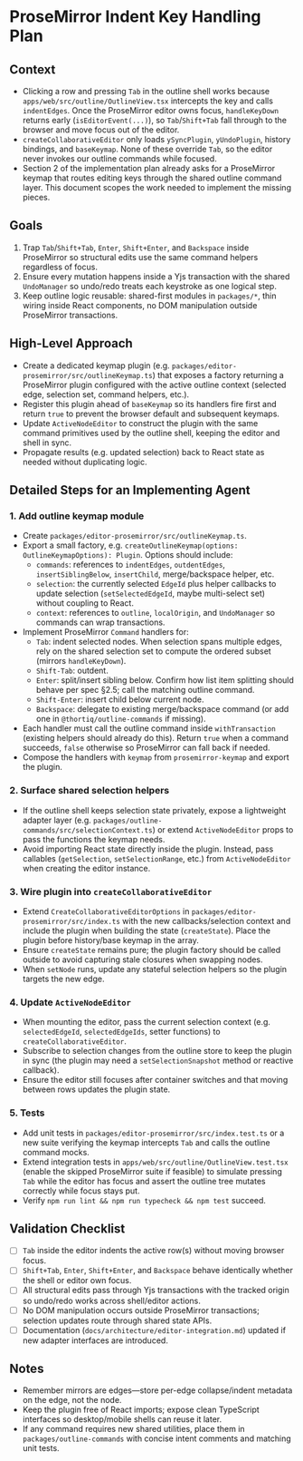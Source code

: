 # ProseMirror Indent Key Handling Plan

## Context
- Clicking a row and pressing `Tab` in the outline shell works because `apps/web/src/outline/OutlineView.tsx` intercepts the key and calls `indentEdges`. Once the ProseMirror editor owns focus, `handleKeyDown` returns early (`isEditorEvent(...)`), so `Tab`/`Shift+Tab` fall through to the browser and move focus out of the editor.
- `createCollaborativeEditor` only loads `ySyncPlugin`, `yUndoPlugin`, history bindings, and `baseKeymap`. None of these override `Tab`, so the editor never invokes our outline commands while focused.
- Section 2 of the implementation plan already asks for a ProseMirror keymap that routes editing keys through the shared outline command layer. This document scopes the work needed to implement the missing pieces.

## Goals
1. Trap `Tab`/`Shift+Tab`, `Enter`, `Shift+Enter`, and `Backspace` inside ProseMirror so structural edits use the same command helpers regardless of focus.
2. Ensure every mutation happens inside a Yjs transaction with the shared `UndoManager` so undo/redo treats each keystroke as one logical step.
3. Keep outline logic reusable: shared-first modules in `packages/*`, thin wiring inside React components, no DOM manipulation outside ProseMirror transactions.

## High-Level Approach
- Create a dedicated keymap plugin (e.g. `packages/editor-prosemirror/src/outlineKeymap.ts`) that exposes a factory returning a ProseMirror plugin configured with the active outline context (selected edge, selection set, command helpers, etc.).
- Register this plugin ahead of `baseKeymap` so its handlers fire first and return `true` to prevent the browser default and subsequent keymaps.
- Update `ActiveNodeEditor` to construct the plugin with the same command primitives used by the outline shell, keeping the editor and shell in sync.
- Propagate results (e.g. updated selection) back to React state as needed without duplicating logic.

## Detailed Steps for an Implementing Agent

### 1. Add outline keymap module
- Create `packages/editor-prosemirror/src/outlineKeymap.ts`.
- Export a small factory, e.g. `createOutlineKeymap(options: OutlineKeymapOptions): Plugin`. Options should include:
  - `commands`: references to `indentEdges`, `outdentEdges`, `insertSiblingBelow`, `insertChild`, merge/backspace helper, etc.
  - `selection`: the currently selected `EdgeId` plus helper callbacks to update selection (`setSelectedEdgeId`, maybe multi-select set) without coupling to React.
  - `context`: references to `outline`, `localOrigin`, and `UndoManager` so commands can wrap transactions.
- Implement ProseMirror `Command` handlers for:
  - `Tab`: indent selected nodes. When selection spans multiple edges, rely on the shared selection set to compute the ordered subset (mirrors `handleKeyDown`).
  - `Shift-Tab`: outdent.
  - `Enter`: split/insert sibling below. Confirm how list item splitting should behave per spec §2.5; call the matching outline command.
  - `Shift-Enter`: insert child below current node.
  - `Backspace`: delegate to existing merge/backspace command (or add one in `@thortiq/outline-commands` if missing).
- Each handler must call the outline command inside `withTransaction` (existing helpers should already do this). Return `true` when a command succeeds, `false` otherwise so ProseMirror can fall back if needed.
- Compose the handlers with `keymap` from `prosemirror-keymap` and export the plugin.

### 2. Surface shared selection helpers
- If the outline shell keeps selection state privately, expose a lightweight adapter layer (e.g. `packages/outline-commands/src/selectionContext.ts`) or extend `ActiveNodeEditor` props to pass the functions the keymap needs.
- Avoid importing React state directly inside the plugin. Instead, pass callables (`getSelection`, `setSelectionRange`, etc.) from `ActiveNodeEditor` when creating the editor instance.

### 3. Wire plugin into `createCollaborativeEditor`
- Extend `CreateCollaborativeEditorOptions` in `packages/editor-prosemirror/src/index.ts` with the new callbacks/selection context and include the plugin when building the state (`createState`). Place the plugin before history/base keymap in the array.
- Ensure `createState` remains pure; the plugin factory should be called outside to avoid capturing stale closures when swapping nodes.
- When `setNode` runs, update any stateful selection helpers so the plugin targets the new edge.

### 4. Update `ActiveNodeEditor`
- When mounting the editor, pass the current selection context (e.g. `selectedEdgeId`, `selectedEdgeIds`, setter functions) to `createCollaborativeEditor`.
- Subscribe to selection changes from the outline store to keep the plugin in sync (the plugin may need a `setSelectionSnapshot` method or reactive callback).
- Ensure the editor still focuses after container switches and that moving between rows updates the plugin state.

### 5. Tests
- Add unit tests in `packages/editor-prosemirror/src/index.test.ts` or a new suite verifying the keymap intercepts `Tab` and calls the outline command mocks.
- Extend integration tests in `apps/web/src/outline/OutlineView.test.tsx` (enable the skipped ProseMirror suite if feasible) to simulate pressing `Tab` while the editor has focus and assert the outline tree mutates correctly while focus stays put.
- Verify `npm run lint && npm run typecheck && npm test` succeed.

## Validation Checklist
- [ ] `Tab` inside the editor indents the active row(s) without moving browser focus.
- [ ] `Shift+Tab`, `Enter`, `Shift+Enter`, and `Backspace` behave identically whether the shell or editor own focus.
- [ ] All structural edits pass through Yjs transactions with the tracked origin so undo/redo works across shell/editor actions.
- [ ] No DOM manipulation occurs outside ProseMirror transactions; selection updates route through shared state APIs.
- [ ] Documentation (`docs/architecture/editor-integration.md`) updated if new adapter interfaces are introduced.

## Notes
- Remember mirrors are edges—store per-edge collapse/indent metadata on the edge, not the node.
- Keep the plugin free of React imports; expose clean TypeScript interfaces so desktop/mobile shells can reuse it later.
- If any command requires new shared utilities, place them in `packages/outline-commands` with concise intent comments and matching unit tests.
